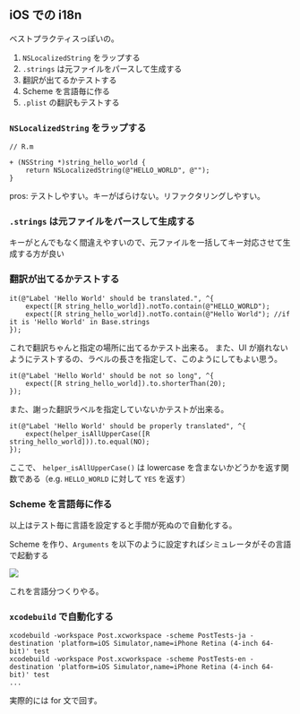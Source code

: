 iOS での i18n
---

ベストプラクティスっぽいの。

1. `NSLocalizedString` をラップする
2. `.strings` は元ファイルをパースして生成する
3. 翻訳が出てるかテストする
4. Scheme を言語毎に作る
5. `.plist` の翻訳もテストする

### `NSLocalizedString` をラップする

```objc
// R.m

+ (NSString *)string_hello_world {
    return NSLocalizedString(@"HELLO_WORLD", @"");
}
```

pros: テストしやすい。キーがばらけない。リファクタリングしやすい。

### `.strings` は元ファイルをパースして生成する

キーがとんでもなく間違えやすいので、元ファイルを一括してキー対応させて生成する方が良い

### 翻訳が出てるかテストする

```objc
it(@"Label 'Hello World' should be translated.", ^{
    expect([R string_hello_world]).notTo.contain(@"HELLO_WORLD");
    expect([R string_hello_world]).notTo.contain(@"Hello World"); //if it is 'Hello World' in Base.strings
});
```

これで翻訳ちゃんと指定の場所に出てるかテスト出来る。
また、UI が崩れないようにテストするの、ラベルの長さを指定して、このようにしてもよい思う。

```objc
it(@"Label 'Hello World' should be not so long", ^{
    expect([R string_hello_world]).to.shorterThan(20);
});
```

また、謝った翻訳ラベルを指定していないかテストが出来る。

```
it(@"Label 'Hello World' should be properly translated", ^{
    expect(helper_isAllUpperCase([R string_hello_world])).to.equal(NO);
});
```

ここで、 `helper_isAllUpperCase()` は lowercase を含まないかどうかを返す関数である（e.g. `HELLO_WORLD` に対して `YES` を返す）

### Scheme を言語毎に作る

以上はテスト毎に言語を設定すると手間が死ぬので自動化する。

Scheme を作り、`Arguments` を以下のように設定すればシミュレータがその言語で起動する

![](http://i.gyazo.com/f175f54ca1168b44e08a9c4923cb16f9.png)

これを言語分つくりやる。

### `xcodebuild` で自動化する

```
xcodebuild -workspace Post.xcworkspace -scheme PostTests-ja -destination 'platform=iOS Simulator,name=iPhone Retina (4-inch 64-bit)' test
xcodebuild -workspace Post.xcworkspace -scheme PostTests-en -destination 'platform=iOS Simulator,name=iPhone Retina (4-inch 64-bit)' test
...
```

実際的には for 文で回す。

